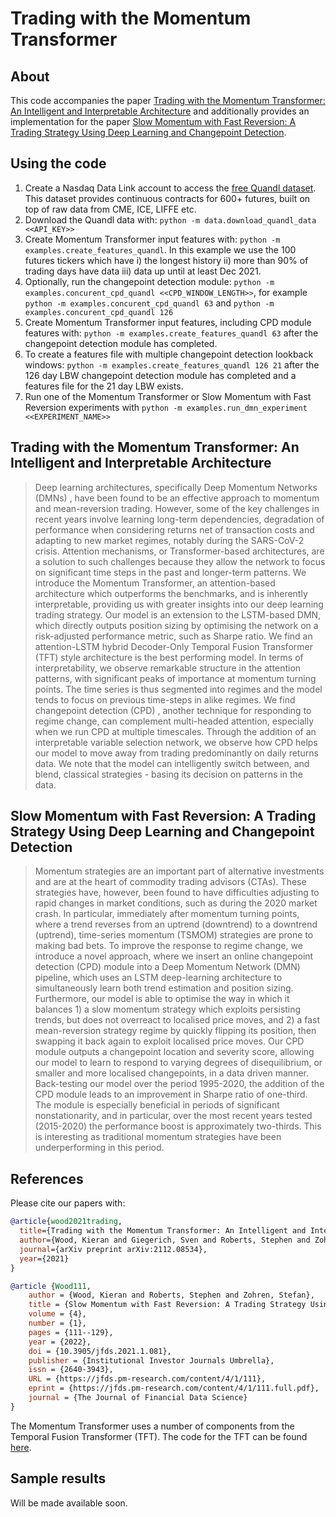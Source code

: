 # Trading with the Momentum Transformer
## About
This code accompanies the paper [Trading with the Momentum Transformer: An Intelligent and Interpretable Architecture](https://arxiv.org/pdf/2112.08534.pdf) and additionally provides an implementation for the paper [Slow Momentum with Fast Reversion: A Trading Strategy Using Deep Learning and Changepoint Detection](https://arxiv.org/pdf/2105.13727.pdf). 

## Using the code
1. Create a Nasdaq Data Link account to access the [free Quandl dataset](https://data.nasdaq.com/data/CHRIS-wiki-continuous-futures/documentation). This dataset provides continuous contracts for 600+ futures, built on top of raw data from CME, ICE, LIFFE etc.
2. Download the Quandl data with: `python -m data.download_quandl_data <<API_KEY>>`
3. Create Momentum Transformer input features with: `python -m examples.create_features_quandl`. In this example we use the 100 futures tickers which have i) the longest history ii) more than 90% of trading days have data iii) data up until at least Dec 2021.
4. Optionally, run the changepoint detection module: `python -m examples.concurent_cpd_quandl <<CPD_WINDOW_LENGTH>>`, for example `python -m examples.concurent_cpd_quandl 63` and `python -m examples.concurent_cpd_quandl 126`
5. Create Momentum Transformer input features, including CPD module features with: `python -m examples.create_features_quandl 63` after the changepoint detection module has completed.
6. To create a features file with multiple changepoint detection lookback windows: `python -m examples.create_features_quandl 126 21` after the 126 day LBW changepoint detection module has completed and a features file for the 21 day LBW exists.
7. Run one of the Momentum Transformer or Slow Momentum with Fast Reversion experiments with `python -m examples.run_dmn_experiment <<EXPERIMENT_NAME>>`

## Trading with the Momentum Transformer: An Intelligent and Interpretable Architecture
> Deep learning architectures, specifically Deep Momentum Networks (DMNs) , have been found to be an effective approach to momentum and mean-reversion trading. However, some of the key challenges in recent years involve learning long-term dependencies, degradation of performance when considering returns net of transaction costs and adapting to new market regimes, notably during the SARS-CoV-2 crisis. Attention mechanisms, or Transformer-based architectures, are a solution to such challenges because they allow the network to focus on significant time steps in the past and longer-term patterns. We introduce the Momentum Transformer, an attention-based architecture which outperforms the benchmarks, and is inherently interpretable, providing us with greater insights into our deep learning trading strategy. Our model is an extension to the LSTM-based DMN, which directly outputs position sizing by optimising the network on a risk-adjusted performance metric, such as Sharpe ratio. We find an attention-LSTM hybrid Decoder-Only Temporal Fusion Transformer (TFT) style architecture is the best performing model. In terms of interpretability, we observe remarkable structure in the attention patterns, with significant peaks of importance at momentum turning points. The time series is thus segmented into regimes and the model tends to focus on previous time-steps in alike regimes. We find changepoint detection (CPD) , another technique for responding to regime change, can complement multi-headed attention, especially when we run CPD at multiple timescales. Through the addition of an interpretable variable selection network, we observe how CPD helps our model to move away from trading predominantly on daily returns data. We note that the model can intelligently switch between, and blend, classical strategies - basing its decision on patterns in the data.

## Slow Momentum with Fast Reversion: A Trading Strategy Using Deep Learning and Changepoint Detection
> Momentum strategies are an important part of alternative investments and are at the heart of commodity trading advisors (CTAs). These strategies have, however, been found to have difficulties adjusting to rapid changes in market conditions, such as during the 2020 market crash. In particular, immediately after momentum turning points, where a trend reverses from an uptrend (downtrend) to a downtrend (uptrend), time-series momentum (TSMOM) strategies are prone to making bad bets. To improve the response to regime change, we introduce a novel approach, where we insert an online changepoint detection (CPD) module into a Deep Momentum Network (DMN) pipeline, which uses an LSTM deep-learning architecture to simultaneously learn both trend estimation and position sizing. Furthermore, our model is able to optimise the way in which it balances 1) a slow momentum strategy which exploits persisting trends, but does not overreact to localised price moves, and 2) a fast mean-reversion strategy regime by quickly flipping its position, then swapping it back again to exploit localised price moves. Our CPD module outputs a changepoint location and severity score, allowing our model to learn to respond to varying degrees of disequilibrium, or smaller and more localised changepoints, in a data driven manner. Back-testing our model over the period 1995-2020, the addition of the CPD module leads to an improvement in Sharpe ratio of one-third. The module is especially beneficial in periods of significant nonstationarity, and in particular, over the most recent years tested (2015-2020) the performance boost is approximately two-thirds. This is interesting as traditional momentum strategies have been underperforming in this period.


## References
Please cite our papers with:
```bib
@article{wood2021trading,
  title={Trading with the Momentum Transformer: An Intelligent and Interpretable Architecture},
  author={Wood, Kieran and Giegerich, Sven and Roberts, Stephen and Zohren, Stefan},
  journal={arXiv preprint arXiv:2112.08534},
  year={2021}
}

@article {Wood111,
	author = {Wood, Kieran and Roberts, Stephen and Zohren, Stefan},
	title = {Slow Momentum with Fast Reversion: A Trading Strategy Using Deep Learning and Changepoint Detection},
	volume = {4},
	number = {1},
	pages = {111--129},
	year = {2022},
	doi = {10.3905/jfds.2021.1.081},
	publisher = {Institutional Investor Journals Umbrella},
	issn = {2640-3943},
	URL = {https://jfds.pm-research.com/content/4/1/111},
	eprint = {https://jfds.pm-research.com/content/4/1/111.full.pdf},
	journal = {The Journal of Financial Data Science}
}
```

The Momentum Transformer uses a number of components from the Temporal Fusion Transformer (TFT). The code for the TFT can be found [here](https://github.com/google-research/google-research/tree/master/tft).

## Sample results
Will be made available soon. 
